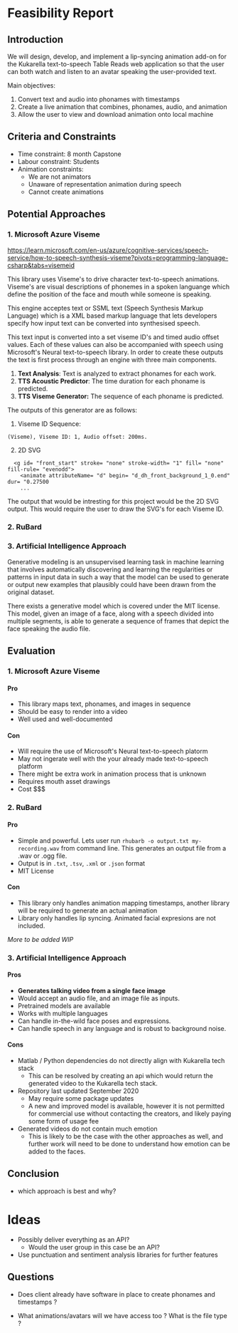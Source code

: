 # Feasibility Report

## Introduction

We will design, develop, and implement a lip-syncing animation add-on for the Kukarella text-to-speech Table Reads web 
application so that the user can both watch and listen to an avatar speaking the user-provided text.

Main objectives:

1) Convert text and audio into phonames with timestamps  
2) Create a live animation that combines, phonames, audio, and animation
3) Allow the user to view and download animation onto local machine

## Criteria and Constraints

- Time constraint: 8 month Capstone
- Labour constraint: Students
- Animation constraints:
  - We are not animators
  - Unaware of representation animation during speech
  - Cannot create animations

## Potential Approaches

### 1. Microsoft Azure Viseme

<https://learn.microsoft.com/en-us/azure/cognitive-services/speech-service/how-to-speech-synthesis-viseme?pivots=programming-language-csharp&tabs=visemeid>

This library uses Viseme's to drive character text-to-speech animations. Viseme's are visual descriptions of phonemes in a spoken languange which define the position of the face and mouth while someone is speaking.

This engine acceptes text or SSML text (Speech Synthesis Markup Language) which is a XML based markup language that lets developers specify how input text can be converted into synthesised speech.

This text input is converted into a set viseme ID's and timed audio offset values. Each of these values can also be accompanied with speech using Microsoft's Neural text-to-speech library. In order to create these outputs the text is first process through an engine with three main components.

1. **Text Analysis**: Text is analyzed to extract phonames for each work.  
2. **TTS Acoustic Predictor**: The time duration for each phoname is predicted.
3. **TTS Viseme Generator:** The sequence of each phoname is predicted.

The outputs of this generator are as follows:

1. Viseme ID Sequence:

```
(Viseme), Viseme ID: 1, Audio offset: 200ms.
```

2. 2D SVG

```<svg width= "1200px" height= "1200px" ..>
  <g id= "front_start" stroke= "none" stroke-width= "1" fill= "none" fill-rule= "evenodd">
    <animate attributeName= "d" begin= "d_dh_front_background_1_0.end" dur= "0.27500
    ...
```

The output that would be intresting for this project would be the 2D SVG output. This would require the user to draw the SVG's for each Viseme ID.

### 2. RuBard

### 3. Artificial Intelligence Approach
Generative modeling is an unsupervised learning task in machine learning that involves automatically discovering and
learning the regularities or patterns in input data in such a way that the model can be used to generate or output
new examples that plausibly could have been drawn from the original dataset.  

There exists a generative model which is covered under the MIT license. This model, given an image of a face, along with
a speech divided into multiple segments, is able to generate a sequence of frames that depict the face speaking the
audio file.

## Evaluation

### 1. Microsoft Azure Viseme

#### Pro

- This library maps text, phonames, and images in sequence
- Should be easy to render into a video
- Well used and well-documented
  
#### Con

- Will require the use of Microsoft's Neural text-to-speech platorm
- May not ingerate well with the your already made text-to-speech platform
- There might be extra work in animation process that is unknown
- Requires mouth asset drawings
- Cost $$$
  
### 2. RuBard

#### Pro

- Simple and powerful. Lets user run `rhubarb -o output.txt my-recording.wav` from command line. This generates an output file from a .wav or .ogg file.
- Output is in `.txt`, `.tsv`, `.xml` or `.json` format
- MIT License

#### Con

- This library only handles animation mapping timestamps, another library will be required to generate an actual animation
- Library only handles lip syncing. Animated facial expresions are not included.

*More to be added WIP*

### 3. Artificial Intelligence Approach

#### Pros
- **Generates talking video from a single face image**
- Would accept an audio file, and an image file as inputs.
- Pretrained models are available
- Works with multiple languages
- Can handle in-the-wild face poses and expressions.
- Can handle speech in any language and is robust to background noise.
#### Cons
- Matlab / Python dependencies do not directly align with Kukarella tech stack
  - This can be resolved by creating an api which would return the generated video to the Kukarella tech stack.
- Repository last updated September 2020
  - May require some package updates
  - A new and improved model is available, however it is not permitted for commercial use without contacting the 
  creators, and likely paying some form of usage fee
- Generated videos do not contain much emotion
  - This is likely to be the case with the other approaches as well, and further work will need to be done to understand
    how emotion can be added to the faces.
## Conclusion

- which approach is best and why?

# Ideas 

- Possibly deliver everything as an API?
  - Would the user group in this case be an API?
- Use punctuation and sentiment analysis libraries for further features

## Questions

- Does client already have software in place to create phonames and timestamps ?

- What animations/avatars will we have access too ? What is the file type ?
